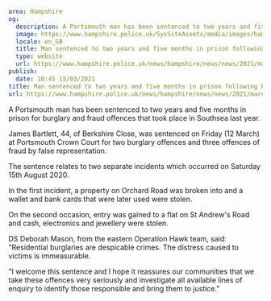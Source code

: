 ```yaml
area: Hampshire
og:
  description: A Portsmouth man has been sentenced to two years and five months in prison for burglary and fraud offences that took place in Southsea last year.
  image: https://www.hampshire.police.uk/SysSiteAssets/media/images/hampshire/news/2021/march/james-bartlett.jpg?crop=(13,0,1410,735)&amp;w=600&amp;h=300&amp;scale=both
  locale: en_GB
  title: Man sentenced to two years and five months in prison following burglary offences in Southsea
  type: website
  url: https://www.hampshire.police.uk/news/hampshire/news/news/2021/march/man-sentenced-to-two-years-and-five-months-in-prison-following-burglary-offences-in-southsea/
publish:
  date: 10:45 15/03/2021
title: Man sentenced to two years and five months in prison following burglary offences in Southsea | Hampshire Constabulary
url: https://www.hampshire.police.uk/news/hampshire/news/news/2021/march/man-sentenced-to-two-years-and-five-months-in-prison-following-burglary-offences-in-southsea/
```

A Portsmouth man has been sentenced to two years and five months in prison for burglary and fraud offences that took place in Southsea last year.

James Bartlett, 44, of Berkshire Close, was sentenced on Friday (12 March) at Portsmouth Crown Court for two burglary offences and three offences of fraud by false representation.

The sentence relates to two separate incidents which occurred on Saturday 15th August 2020.

In the first incident, a property on Orchard Road was broken into and a wallet and bank cards that were later used were stolen.

On the second occasion, entry was gained to a flat on St Andrew's Road and cash, electronics and jewellery were stolen.

DS Deborah Mason, from the eastern Operation Hawk team, said: "Residential burglaries are despicable crimes. The distress caused to victims is immeasurable.

"I welcome this sentence and I hope it reassures our communities that we take these offences very seriously and investigate all available lines of enquiry to identify those responsible and bring them to justice."

